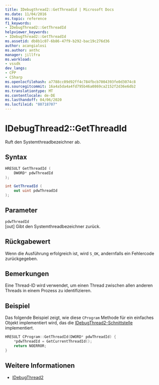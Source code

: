 ```yaml
---
title: IDebugthread2::GetThreadid | Microsoft Docs
ms.date: 11/04/2016
ms.topic: reference
f1_keywords:
- IDebugThread2::GetThreadId
helpviewer_keywords:
- IDebugThread2::GetThreadId
ms.assetid: db8b1c07-6b86-47f9-b292-bac19c276d36
author: acangialosi
ms.author: anthc
manager: jillfra
ms.workload:
- vssdk
dev_langs:
- CPP
- CSharp
ms.openlocfilehash: a7788cc09d92ff4c784fbcb7004393fe0d3074c8
ms.sourcegitcommit: 16a4a5da4a4fd795b46a0869ca2152f2d36e6db2
ms.translationtype: MT
ms.contentlocale: de-DE
ms.lasthandoff: 04/06/2020
ms.locfileid: "80718707"
---
```

# <a name="idebugthread2getthreadid"></a>IDebugThread2::GetThreadId
Ruft den Systemthreadbezeichner ab.

## <a name="syntax"></a>Syntax

```cpp
HRESULT GetThreadId (
    DWORD* pdwThreadId
);
```

```csharp
int GetThreadId (
    out uint pdwThreadId
);
```

## <a name="parameters"></a>Parameter
`pdwThreadId`\
[out] Gibt den Systemthreadbezeichner zurück.

## <a name="return-value"></a>Rückgabewert
Wenn die Ausführung erfolgreich ist, wird `S_OK`, andernfalls ein Fehlercode zurückgegeben.

## <a name="remarks"></a>Bemerkungen
Eine Thread-ID wird verwendet, um einen Thread zwischen allen anderen Threads in einem Prozess zu identifizieren.

## <a name="example"></a>Beispiel
Das folgende Beispiel zeigt, wie diese `CProgram` Methode für ein einfaches Objekt implementiert wird, das die [IDebugThread2-Schnittstelle](../../../extensibility/debugger/reference/idebugthread2.md) implementiert.

```cpp
HRESULT CProgram::GetThreadId(DWORD* pdwThreadId) {
    *pdwThreadId = GetCurrentThreadId();
    return NOERROR;
}
```

## <a name="see-also"></a>Weitere Informationen
- [IDebugThread2](../../../extensibility/debugger/reference/idebugthread2.md)
